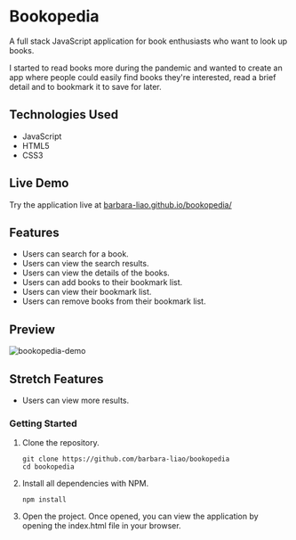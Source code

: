 # Bookopedia

A full stack JavaScript application for book enthusiasts who want to look up books.

I started to read books more during the pandemic and wanted to create an app where people could easily find books they're interested, read a brief detail and to bookmark it to save for later. 

## Technologies Used

- JavaScript
- HTML5
- CSS3

## Live Demo

Try the application live at [barbara-liao.github.io/bookopedia/](barbara-liao.github.io/bookopedia/)

## Features

- Users can search for a book.
- Users can view the search results.
- Users can view the details of the books.
- Users can add books to their bookmark list.
- Users can view their bookmark list.
- Users can remove books from their bookmark list.

## Preview
![bookopedia-demo](https://user-images.githubusercontent.com/87685216/142690542-81b9683c-f013-40ea-ba44-2ec7e41fb877.gif)

## Stretch Features

- Users can view more results.

### Getting Started

1. Clone the repository.

    ```shell
    git clone https://github.com/barbara-liao/bookopedia
    cd bookopedia
    ```

1. Install all dependencies with NPM.

    ```shell
    npm install
    ```

1. Open the project. Once opened, you can view the application by opening the index.html file in your browser.

